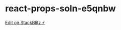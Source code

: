 # react-props-soln-e5qnbw

[Edit on StackBlitz ⚡️](https://stackblitz.com/edit/react-props-soln-9fbhit)